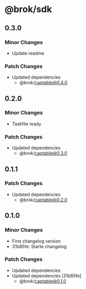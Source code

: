 # @brok/sdk

## 0.3.0

### Minor Changes

- Update readme

### Patch Changes

- Updated dependencies
  - @brok/captable@0.4.0

## 0.2.0

### Minor Changes

- Taskfile ready

### Patch Changes

- Updated dependencies
  - @brok/captable@0.3.0

## 0.1.1

### Patch Changes

- Updated dependencies
  - @brok/captable@0.2.0

## 0.1.0

### Minor Changes

- First changelog version
- 31b85fe: Starte changelog

### Patch Changes

- Updated dependencies
- Updated dependencies [31b85fe]
  - @brok/captable@0.1.0
